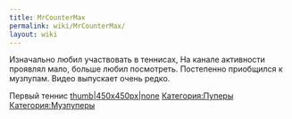 ```yaml
---
title: MrCounterMax
permalink: wiki/MrCounterMax/
layout: wiki
---
```


Изначально любил участвовать в теннисах, На канале активности проявлял
мало, больше любил посмотреть. Постепенно приобщился к музпупам. Видео
выпускает очень редко.

Первый теннис
[thumb\|450x450px\|none](Файл:Unknowntennis.exe_RYTP_Tennis "wikilink")
[Категория:Пуперы](Категория:Пуперы "wikilink")
[Категория:Музпуперы](Категория:Музпуперы "wikilink")
